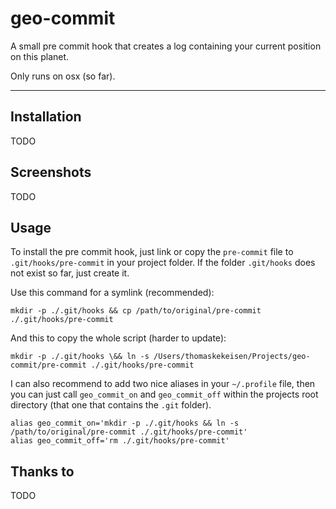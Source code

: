 # geo-commit

A small pre commit hook that creates a log 
containing your current position on this planet.

Only runs on osx (so far).

---

## Installation

TODO

## Screenshots

TODO

## Usage

To install the pre commit hook, just link or copy the `pre-commit` file to 
`.git/hooks/pre-commit` in your project folder. If the folder `.git/hooks` 
does not exist so far, just create it.

Use this command for a symlink (recommended):

    mkdir -p ./.git/hooks && cp /path/to/original/pre-commit ./.git/hooks/pre-commit

And this to copy the whole script (harder to update):

    mkdir -p ./.git/hooks \&& ln -s /Users/thomaskekeisen/Projects/geo-commit/pre-commit ./.git/hooks/pre-commit
    
I can also recommend to add two nice aliases in your `~/.profile` file, 
then you can just call `geo_commit_on` and `geo_commit_off` within the projects
root directory (that one that contains the `.git` folder).
     
    alias geo_commit_on='mkdir -p ./.git/hooks && ln -s /path/to/original/pre-commit ./.git/hooks/pre-commit'
    alias geo_commit_off='rm ./.git/hooks/pre-commit'
    
## Thanks to

TODO
